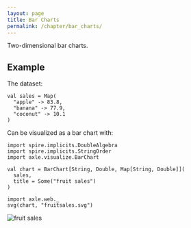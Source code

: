 ```yaml
---
layout: page
title: Bar Charts
permalink: /chapter/bar_charts/
---
```


Two-dimensional bar charts.

Example
-------

The dataset:

```tut:book
val sales = Map(
  "apple" -> 83.8,
  "banana" -> 77.9,
  "coconut" -> 10.1
)
```

Can be visualized as a bar chart with:

```tut:book
import spire.implicits.DoubleAlgebra
import spire.implicits.StringOrder
import axle.visualize.BarChart

val chart = BarChart[String, Double, Map[String, Double]](
  sales,
  title = Some("fruit sales")
)

import axle.web._
svg(chart, "fruitsales.svg")
```

![fruit sales](../images/fruitsales.svg)
